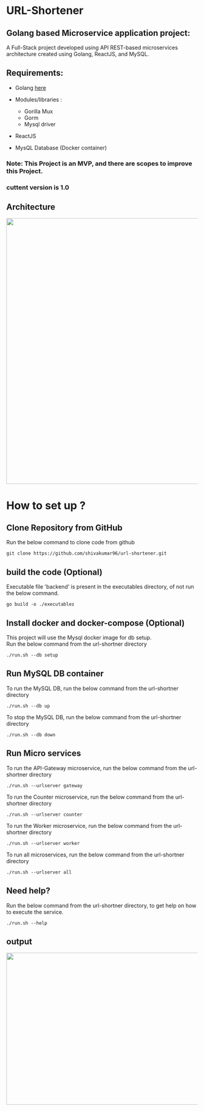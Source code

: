 # **URL-Shortener**

## Golang based Microservice application project:
 A Full-Stack project developed using API REST-based microservices architecture created using Golang, ReactJS, and MySQL.

## Requirements:
- Golang  [here](https://go.dev/doc/install)
- Modules/libraries :
    - Gorilla Mux 
    - Gorm
    - Mysql driver

- ReactJS
- MysQL Database (Docker container)

### Note: This Project is an MVP, and there are scopes to improve this Project. 
### cuttent version is 1.0

## Architecture

<img src="https://github.com/shivakumar96/url-shortener/blob/main/architecture/tinyURL_architecture.png" width="800" height="700">

# How to set up ?

## Clone Repository from GitHub
Run the below command to clone code from github
```
git clone https://github.com/shivakumar96/url-shortener.git
```

## build the code (Optional)
Executable file 'backend' is present in the executables directory, of not run the below command.
```
go build -o ./executables
```

## Install docker and docker-compose (Optional)
This project will use the Mysql docker image for db setup. <br>
Run the below command from the url-shortner directory
```
./run.sh --db setup
```

## Run MySQL DB container
To run the MySQL DB, run the below command from the url-shortner directory
```
./run.sh --db up
```

To stop the MySQL DB, run the below command from the url-shortner directory
```
./run.sh --db down
```

## Run Micro services
To run the API-Gateway microservice, run the below command from the url-shortner directory
```
./run.sh --urlserver gateway
```

To run the Counter microservice, run the below command from the url-shortner directory
```
./run.sh --urlserver counter
```

To run the Worker microservice, run the below command from the url-shortner directory
```
./run.sh --urlserver worker
``` 

To run all microservices, run the below command from the url-shortner directory
```
./run.sh --urlserver all
``` 

## Need help?
Run the below command from the url-shortner directory, to get help on how to execute the service.
```
./run.sh --help
``` 

## output
<img src="https://github.com/shivakumar96/url-shortener/blob/main/architecture/output.png" width="600" height="400">